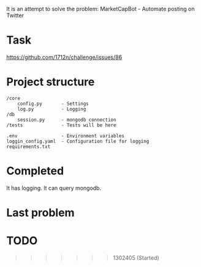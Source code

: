 It is an attempt to solve the problem: 
MarketCapBot - Automate posting on Twitter

# Task

https://github.com/1712n/challenge/issues/86

# Project structure
```
/core
    config.py       - Settings 
    log.py          - Logging
/db                 
    session.py      - mongodb connection
/tests              - Tests will be here

.env                - Environment variables
loggin_config.yaml  - Configuration file for logging
requirements.txt 
```

# Completed

It has logging.
It can query mongodb.

# Last problem

# TODO

>>>>>>> 1302405 (Started)
